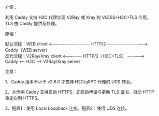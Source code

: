 介绍：

利用 Caddy 支持 H2C 代理实现 V2Ray 或 Xray 的 VLESS+H2C+TLS 应用，TLS 由 Caddy 提供及处理。

原理：

默认流程：WEB client <------------------ HTTP/2 ------------------> Caddy（WEB server）  
反代流程：V2Ray/Xray client <------- HTTP/2（H2C+TLS） ------> Caddy <-- H2C --> V2Ray/Xray server

注意：

1、Caddy 版本不小于 v2.6.0 才支持 H2C/gRPC 代理的 UDS 转发。

2、本示例 Caddy 支持自动 HTTPS，即自动申请与更新 TLS 证书，自动 HTTP 重定向到 HTTPS。

3、配置1：使用 Local Loopback 连接。配置2：使用 UDS 连接。
